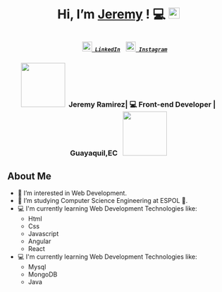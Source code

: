 
<div align="center">
 <h1>Hi, I’m <a href="#">Jeremy</a> ! 💻 <img src="https://media.giphy.com/media/hvRJCLFzcasrR4ia7z/giphy.gif" width="25px"></h1>
</div>

<h5 align="center">
  <code>
    <a href="https://www.linkedin.com/in/jeremy-ramirez-galeotti-0611ba20b/" title="LinkedIn Profile"><img width="22" src="https://github.com/zumrudu-anka/zumrudu-anka/blob/master/images/linkedin.svg"> LinkedIn</a></code>&nbsp; &nbsp;
  <code><a href="https://www.instagram.com/jererami21/" title="Instagram Profile"><img width="22" src="https://github.com/zumrudu-anka/zumrudu-anka/blob/master/images/instagram.svg"> Instagram</a></code>
</h5>



<div align="center">
<h3> <img src="https://media.giphy.com/media/Yx5ns1mSPBle0/giphy.gif" width="100">&nbsp; Jeremy Ramirez| 💻 Front-end Developer | Guayaquil,EC &nbsp; <img src="https://media.giphy.com/media/Yx5ns1mSPBle0/giphy.gif" width="100"></h3>
</div>

<div align="left">
 <h2>About Me</h2>
 <ul>
  <li>👀 I’m interested in Web Development.</li>
  <li>🌱 I’m studying Computer Science Engineering at ESPOL 🐢.</li>
  <li>💻 I'm currently learning Web Development Technologies like:
   <ul>
    <li>Html</li>
    <li>Css</li>
    <li>Javascript</li>
    <li>Angular</li>
    <li>React</li>
   </ul>
   </li>
  <li>💻 I'm currently learning Web Development Technologies like:
   <ul>
    <li>Mysql</li>
    <li>MongoDB</li>
    <li>Java</li>
    
   </ul>
  </li>
 </ul>
 
 </div>
  
     
 




